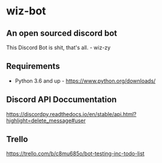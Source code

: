 # wiz-bot

## An open sourced discord bot
This Discord Bot is shit, that's all. - wiz-zy
## Requirements
- Python 3.6 and up - https://www.python.org/downloads/
## Discord API Doccumentation
https://discordpy.readthedocs.io/en/stable/api.html?highlight=delete_message#user
## Trello
https://trello.com/b/c8mu685o/bot-testing-inc-todo-list
